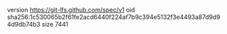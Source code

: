 version https://git-lfs.github.com/spec/v1
oid sha256:1c530065b2f61fe2acd6440f224af7b9c394e5132f3e4493a87d9d94d9db74b3
size 7441

